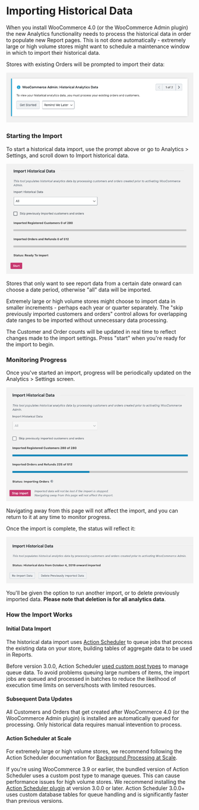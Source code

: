 # Importing Historical Data

When you install WooCommerce 4.0 (or the WooCommerce Admin plugin) the new Analytics functionality needs to process the historical data in order to populate new Report pages. This is not done automatically - extremely large or high volume stores might want to schedule a maintenance window in which to import their historical data.

Stores with existing Orders will be prompted to import their data:

![Prompt to import historical data](images/analytics-historical-data-import-notice.png)

### Starting the Import

To start a historical data import, use the prompt above or go to Analytics > Settings, and scroll down to Import historical data.

![Analytics > Settings > Import historical data](images/analytics-historical-data-import-ready-to-import.png)

Stores that only want to see report data from a certain date onward can choose a date period, otherwise "all" data will be imported.

Extremely large or high volume stores might choose to import data in smaller increments - perhaps each year or quarter separately. The "skip previously imported customers and orders" control allows for overlapping date ranges to be imported without unnecessary data processing.

The Customer and Order counts will be updated in real time to reflect changes made to the import settings. Press "start" when you're ready for the import to begin.

### Monitoring Progress

Once you've started an import, progress will be periodically updated on the Analytics > Settings screen.

![Historical data import in progress](images/analytics-historical-data-import-in-progress.png)

Navigating away from this page will not affect the import, and you can return to it at any time to monitor progress.

Once the import is complete, the status will reflect it:

![Historical data complete](images/analytics-historical-data-import-complete.png)

You'll be given the option to run another import, or to delete previously imported data. **Please note that deletion is for all analytics data**.

### How the Import Works

#### Initial Data Import

The historical data import uses [Action Scheduler](https://actionscheduler.org/) to queue jobs that process the existing data on your store, building tables of aggregate data to be used in Reports.

Before version 3.0.0, Action Scheduler [used custom post types](https://actionscheduler.org/faq/) to manage queue data. To avoid problems queuing large numbers of items, the import jobs are queued and processed in batches to reduce the likelihood of execution time limits on servers/hosts with limited resources.

#### Subsequent Data Updates

All Customers and Orders that get created after WooCommerce 4.0 (or the WooCommerce Admin plugin) is installed are automatically queued for processing. Only historical data requires manual intevention to process.

#### Action Scheduler at Scale

For extremely large or high volume stores, we recommend following the Action Scheduler documentation for [Background Processing at Scale](https://actionscheduler.org/perf/).

If you're using WooCommerce 3.9 or earlier, the bundled version of Action Scheduler uses a custom post type to manage queues. This can cause performance issues for high volume stores. We recommend installing the [Action Scheduler plugin](https://github.com/woocommerce/action-scheduler/releases) at version 3.0.0 or later. Action Scheduler 3.0.0+ uses custom database tables for queue handling and is significantly faster than previous versions.

